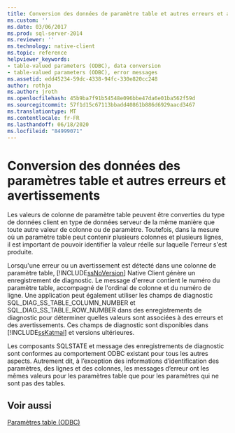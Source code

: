 ```yaml
---
title: Conversion des données de paramètre table et autres erreurs et avertissements | Microsoft Docs
ms.custom: ''
ms.date: 03/06/2017
ms.prod: sql-server-2014
ms.reviewer: ''
ms.technology: native-client
ms.topic: reference
helpviewer_keywords:
- table-valued parameters (ODBC), data conversion
- table-valued parameters (ODBC), error messages
ms.assetid: edd45234-59dc-4338-94fc-330e820cc248
author: rothja
ms.author: jroth
ms.openlocfilehash: 45b9ba7f91b54548e096bbe47da6e01ba562f59d
ms.sourcegitcommit: 57f1d15c67113bbadd40861b886d6929aacd3467
ms.translationtype: MT
ms.contentlocale: fr-FR
ms.lasthandoff: 06/18/2020
ms.locfileid: "84999071"
---
```

# <a name="table-valued-parameter-data-conversion-and-other-errors-and-warnings"></a>Conversion des données des paramètres table et autres erreurs et avertissements
  Les valeurs de colonne de paramètre table peuvent être converties du type de données client en type de données serveur de la même manière que toute autre valeur de colonne ou de paramètre. Toutefois, dans la mesure où un paramètre table peut contenir plusieurs colonnes et plusieurs lignes, il est important de pouvoir identifier la valeur réelle sur laquelle l'erreur s'est produite.  
  
 Lorsqu'une erreur ou un avertissement est détecté dans une colonne de paramètre table, [!INCLUDE[ssNoVersion](../../includes/ssnoversion-md.md)] Native Client génère un enregistrement de diagnostic. Le message d'erreur contient le numéro du paramètre table, accompagné de l'ordinal de colonne et du numéro de ligne. Une application peut également utiliser les champs de diagnostic SQL_DIAG_SS_TABLE_COLUMN_NUMBER et SQL_DIAG_SS_TABLE_ROW_NUMBER dans des enregistrements de diagnostic pour déterminer quelles valeurs sont associées à des erreurs et des avertissements. Ces champs de diagnostic sont disponibles dans [!INCLUDE[ssKatmai](../../includes/sskatmai-md.md)] et versions ultérieures.  
  
 Les composants SQLSTATE et message des enregistrements de diagnostic sont conformes au comportement ODBC existant pour tous les autres aspects. Autrement dit, à l’exception des informations d’identification des paramètres, des lignes et des colonnes, les messages d’erreur ont les mêmes valeurs pour les paramètres table que pour les paramètres qui ne sont pas des tables.  
  
## <a name="see-also"></a>Voir aussi  
 [Paramètres table &#40;ODBC&#41;](table-valued-parameters-odbc.md)  
  
  
